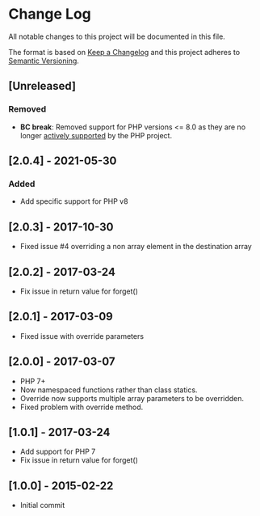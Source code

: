 # Change Log
All notable changes to this project will be documented in this file.

The format is based on [Keep a Changelog](http://keepachangelog.com/)
and this project adheres to [Semantic Versioning](http://semver.org/).

## [Unreleased]
### Removed
- **BC break**: Removed support for PHP versions <= 8.0 as they are no longer
  [actively supported](https://php.net/supported-versions.php)
  by the PHP project.

## [2.0.4] - 2021-05-30
### Added
- Add specific support for PHP v8

## [2.0.3] - 2017-10-30

- Fixed issue #4 overriding a non array element in the destination array

## [2.0.2] - 2017-03-24

- Fix issue in return value for forget()

## [2.0.1] - 2017-03-09

- Fixed issue with override parameters

## [2.0.0] - 2017-03-07

- PHP 7+
- Now namespaced functions rather than class statics.
- Override now supports multiple array parameters to be overridden.
- Fixed problem with override method.

## [1.0.1] - 2017-03-24

- Add support for PHP 7
- Fix issue in return value for forget()

## [1.0.0] - 2015-02-22

- Initial commit
